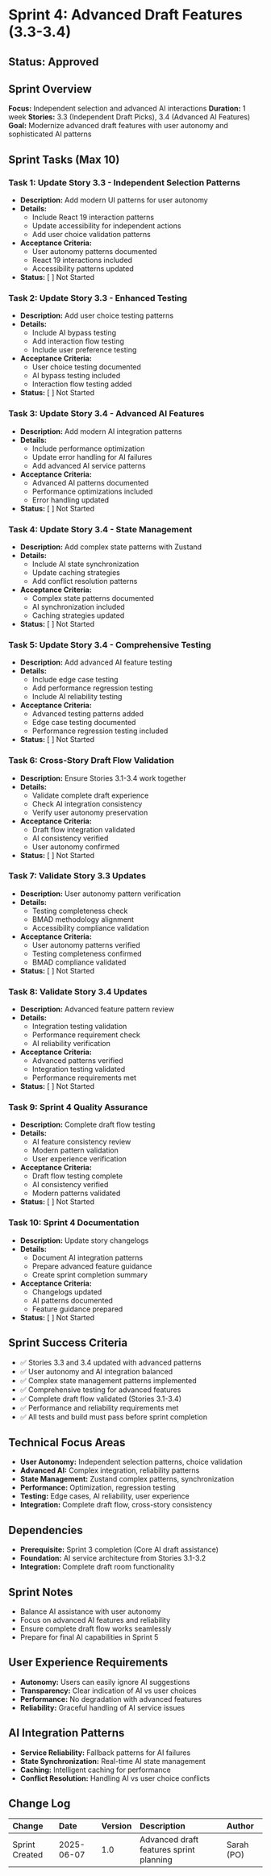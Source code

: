 # Sprint 4: Advanced Draft Features (3.3-3.4)

## Status: Approved

## Sprint Overview
**Focus:** Independent selection and advanced AI interactions
**Duration:** 1 week
**Stories:** 3.3 (Independent Draft Picks), 3.4 (Advanced AI Features)
**Goal:** Modernize advanced draft features with user autonomy and sophisticated AI patterns

## Sprint Tasks (Max 10)

### Task 1: Update Story 3.3 - Independent Selection Patterns
- **Description:** Add modern UI patterns for user autonomy
- **Details:**
  - Include React 19 interaction patterns
  - Update accessibility for independent actions
  - Add user choice validation patterns
- **Acceptance Criteria:**
  - User autonomy patterns documented
  - React 19 interactions included
  - Accessibility patterns updated
- **Status:** [ ] Not Started

### Task 2: Update Story 3.3 - Enhanced Testing
- **Description:** Add user choice testing patterns
- **Details:**
  - Include AI bypass testing
  - Add interaction flow testing
  - Include user preference testing
- **Acceptance Criteria:**
  - User choice testing documented
  - AI bypass testing included
  - Interaction flow testing added
- **Status:** [ ] Not Started

### Task 3: Update Story 3.4 - Advanced AI Features
- **Description:** Add modern AI integration patterns
- **Details:**
  - Include performance optimization
  - Update error handling for AI failures
  - Add advanced AI service patterns
- **Acceptance Criteria:**
  - Advanced AI patterns documented
  - Performance optimizations included
  - Error handling updated
- **Status:** [ ] Not Started

### Task 4: Update Story 3.4 - State Management
- **Description:** Add complex state patterns with Zustand
- **Details:**
  - Include AI state synchronization
  - Update caching strategies
  - Add conflict resolution patterns
- **Acceptance Criteria:**
  - Complex state patterns documented
  - AI synchronization included
  - Caching strategies updated
- **Status:** [ ] Not Started

### Task 5: Update Story 3.4 - Comprehensive Testing
- **Description:** Add advanced AI feature testing
- **Details:**
  - Include edge case testing
  - Add performance regression testing
  - Include AI reliability testing
- **Acceptance Criteria:**
  - Advanced testing patterns added
  - Edge case testing documented
  - Performance regression testing included
- **Status:** [ ] Not Started

### Task 6: Cross-Story Draft Flow Validation
- **Description:** Ensure Stories 3.1-3.4 work together
- **Details:**
  - Validate complete draft experience
  - Check AI integration consistency
  - Verify user autonomy preservation
- **Acceptance Criteria:**
  - Draft flow integration validated
  - AI consistency verified
  - User autonomy confirmed
- **Status:** [ ] Not Started

### Task 7: Validate Story 3.3 Updates
- **Description:** User autonomy pattern verification
- **Details:**
  - Testing completeness check
  - BMAD methodology alignment
  - Accessibility compliance validation
- **Acceptance Criteria:**
  - User autonomy patterns verified
  - Testing completeness confirmed
  - BMAD compliance validated
- **Status:** [ ] Not Started

### Task 8: Validate Story 3.4 Updates
- **Description:** Advanced feature pattern review
- **Details:**
  - Integration testing validation
  - Performance requirement check
  - AI reliability verification
- **Acceptance Criteria:**
  - Advanced patterns verified
  - Integration testing validated
  - Performance requirements met
- **Status:** [ ] Not Started

### Task 9: Sprint 4 Quality Assurance
- **Description:** Complete draft flow testing
- **Details:**
  - AI feature consistency review
  - Modern pattern validation
  - User experience verification
- **Acceptance Criteria:**
  - Draft flow testing complete
  - AI consistency verified
  - Modern patterns validated
- **Status:** [ ] Not Started

### Task 10: Sprint 4 Documentation
- **Description:** Update story changelogs
- **Details:**
  - Document AI integration patterns
  - Prepare advanced feature guidance
  - Create sprint completion summary
- **Acceptance Criteria:**
  - Changelogs updated
  - AI patterns documented
  - Feature guidance prepared
- **Status:** [ ] Not Started

## Sprint Success Criteria
- ✅ Stories 3.3 and 3.4 updated with advanced patterns
- ✅ User autonomy and AI integration balanced
- ✅ Complex state management patterns implemented
- ✅ Comprehensive testing for advanced features
- ✅ Complete draft flow validated (Stories 3.1-3.4)
- ✅ Performance and reliability requirements met
- ✅ All tests and build must pass before sprint completion

## Technical Focus Areas
- **User Autonomy:** Independent selection patterns, choice validation
- **Advanced AI:** Complex integration, reliability patterns
- **State Management:** Zustand complex patterns, synchronization
- **Performance:** Optimization, regression testing
- **Testing:** Edge cases, AI reliability, user experience
- **Integration:** Complete draft flow, cross-story consistency

## Dependencies
- **Prerequisite:** Sprint 3 completion (Core AI draft assistance)
- **Foundation:** AI service architecture from Stories 3.1-3.2
- **Integration:** Complete draft room functionality

## Sprint Notes
- Balance AI assistance with user autonomy
- Focus on advanced AI features and reliability
- Ensure complete draft flow works seamlessly
- Prepare for final AI capabilities in Sprint 5

## User Experience Requirements
- **Autonomy:** Users can easily ignore AI suggestions
- **Transparency:** Clear indication of AI vs user choices
- **Performance:** No degradation with advanced features
- **Reliability:** Graceful handling of AI service issues

## AI Integration Patterns
- **Service Reliability:** Fallback patterns for AI failures
- **State Synchronization:** Real-time AI state management
- **Caching:** Intelligent caching for performance
- **Conflict Resolution:** Handling AI vs user choice conflicts

## Change Log
| Change | Date | Version | Description | Author |
|:-------|:-----|:--------|:------------|:-------|
| Sprint Created | 2025-06-07 | 1.0 | Advanced draft features sprint planning | Sarah (PO) |
